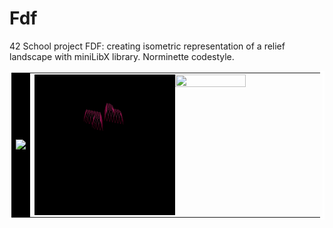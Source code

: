 # Fdf
42 School project FDF: creating isometric representation of a
relief landscape with miniLibX library. Norminette codestyle.
<div>
    <table cellpadding="0" bordercolor="white">
      <tr>
          <td  bgcolor="#000000">
                <img src="gifs/mars_square.gif" align="right"/>
          </td>
          <td>
              <div>
                  <img src="gifs/heart_square.gif" bordercolor="white" width=50% height=50% align="left"/>
              </div>
              <div>
                  <img src="gifs/t1_square.gif"  width=50% height=50%/>
              </div>
          </td>
        </tr>
    </table>
</div>
